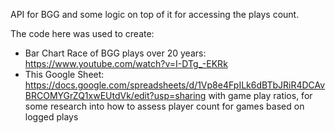 API for BGG and some logic on top of it for accessing the plays count.

The code here was used to create:
* Bar Chart Race of BGG plays over 20 years: https://www.youtube.com/watch?v=I-DTg_-EKRk
* This Google Sheet: https://docs.google.com/spreadsheets/d/1Vp8e4FpILk6dBTbJRiR4DCAvBRCOMYGrZQ1xwEUtdVk/edit?usp=sharing with game play ratios, for some research into how to assess player count for games based on logged plays
